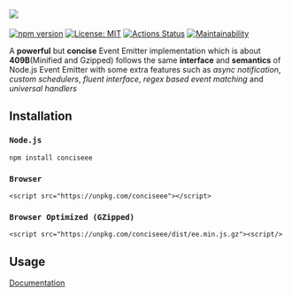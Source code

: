 # <img src="https://docs.google.com/drawings/d/e/2PACX-1vSPq_udC6oTFuvUhLAGffrWMsAx_x3NcK9v9DupscmQhwEbjksaNNmNynVdnwSJw2IS05ZyCQV6d2lL/pub?w=372&h=236" />

[![npm version](https://badge.fury.io/js/conciseee.svg)](https://badge.fury.io/js/conciseee) [![License: MIT](https://img.shields.io/badge/License-MIT-yellow.svg)](https://opensource.org/licenses/MIT) [![Actions Status](https://github.com/archanpatkar/ee/workflows/Test-Build-Publish/badge.svg)](https://github.com/archanpatkar/ee/actions?workflow=Test-Build-Publish) [![Maintainability](https://api.codeclimate.com/v1/badges/9e8bef3b92ba52535e2b/maintainability)](https://codeclimate.com/github/archanpatkar/ee/maintainability)

A **powerful** but **concise** Event Emitter implementation which is about **409B**(Minified and Gzipped) follows the same **interface** and **semantics** of Node.js Event Emitter with some extra features such as *async notification*, *custom schedulers*, *fluent interface*, *regex based event matching* and *universal handlers*

## Installation
### `Node.js`
```
npm install conciseee
```

### `Browser`
```
<script src="https://unpkg.com/conciseee"></script>
```

### `Browser Optimized (GZipped)`
```
<script src="https://unpkg.com/conciseee/dist/ee.min.js.gz"><script/>
```

## Usage
[Documentation](https://ee.archan.io)